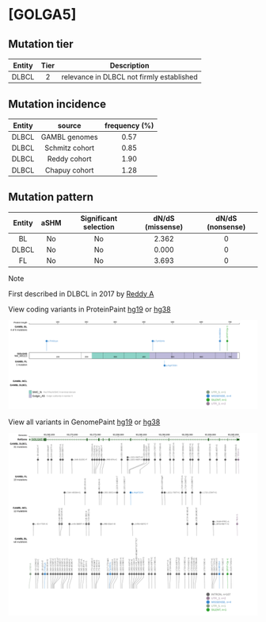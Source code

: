 # [GOLGA5]

## Mutation tier

|Entity|Tier|Description                              |
|:------:|:----:|-----------------------------------------|
|DLBCL |2   |relevance in DLBCL not firmly established|
## Mutation incidence

|Entity|source        |frequency (%)|
|:------:|:--------------:|:-------------:|
|DLBCL |GAMBL genomes |0.57         |
|DLBCL |Schmitz cohort|0.85         |
|DLBCL |Reddy cohort  |1.90         |
|DLBCL |Chapuy cohort |1.28         |

## Mutation pattern

|Entity|aSHM|Significant selection|dN/dS (missense)|dN/dS (nonsense)|
|:------:|:----:|:---------------------:|:----------------:|:----------------:|
|BL    |No  |No                   |2.362           |0               |
|DLBCL |No  |No                   |0.000           |0               |
|FL    |No  |No                   |3.693           |0               |


> [!NOTE]
> First described in DLBCL in 2017 by [Reddy A](https://pubmed.ncbi.nlm.nih.gov/28985567)


View coding variants in ProteinPaint [hg19](https://www.bcgsc.ca/downloads/morinlab/GAMBL/test/genes/GOLGA5_protein.html)  or [hg38](https://www.bcgsc.ca/downloads/morinlab/GAMBL/test/genes/GOLGA5_protein_hg38.html)

![image](images/proteinpaint/GOLGA5_NM_005113.svg)

View all variants in GenomePaint [hg19](https://www.bcgsc.ca/downloads/morinlab/GAMBL/test/genes/GOLGA5.html)  or [hg38](https://www.bcgsc.ca/downloads/morinlab/GAMBL/test/genes/GOLGA5_hg38.html)

![image](images/proteinpaint/GOLGA5.svg)
